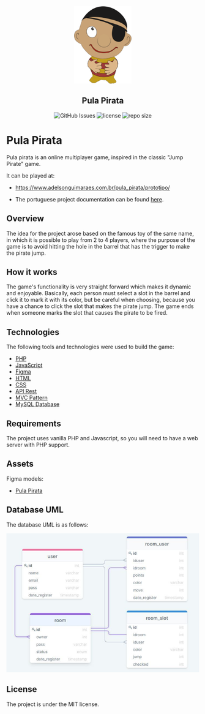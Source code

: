 <div align="center">
  <img alt="Pula Pirata" src=".github/pirata.svg" width="150px" />
</div>

<h2 align="center">Pula Pirata</h2>

<p align="center">
  <img src="https://img.shields.io/github/issues/ahub-tech/pulapirata" alt="GitHub Issues">

  <img src="https://img.shields.io/github/license/ahub-tech/pulapirata" alt="license" />

  <img src="https://img.shields.io/github/repo-size/ahub-tech/pulapirata" alt="repo size" />
</p>

# Pula Pirata

Pula pirata is an online multiplayer game, inspired in the classic "Jump Pirate" game.

It can be played at:

- https://www.adelsonguimaraes.com.br/pula_pirata/prototipo/

- The portuguese project documentation can be found [here](https://opposite-eyelash-d55.notion.site/Pula-Pirata-HUB-76adb9e4317a4495b65e0ac12ce7f26f).

## Overview

The idea for the project arose based on the famous toy of the same name, in which it is possible to play from 2 to 4 players, where the purpose of the game is to avoid hitting the hole in the barrel that has the trigger to make the pirate jump.

## How it works

The game's functionality is very straight forward which makes it dynamic and enjoyable.
Basically, each person must select a slot in the barrel and click it to mark it with its color, but be careful when choosing, because you have a chance to click the slot that makes the pirate jump. The game ends when someone marks the slot that causes the pirate to be fired.

## Technologies

The following tools and technologies were used to build the game:

- [PHP](https://php.net/)
- [JavaScript](https://www.javascript.com/)
- [Figma](https://www.figma.com/)
- [HTML](https://www.w3schools.com/html/)
- [CSS](https://www.w3schools.com/css/)
- [API Rest](https://www.w3schools.com/rest/default.asp)
- [MVC Pattern](https://www.w3schools.com/php/php_mvc_pattern.asp)
- [MySQL Database](https://www.w3schools.com/php/php_mysql_database.asp)

## Requirements

The project uses vanilla PHP and Javascript, so you will need to have a web server with PHP support.

## Assets

Figma models:

- [Pula Pirata](https://www.figma.com/file/GBKzVQjfyDhOGIWiBmBZrY)

## Database UML

The database UML is as follows:

<p align="center">
  <img src=".github/database_uml.jpg" />
</p>

## License

The project is under the MIT license.
